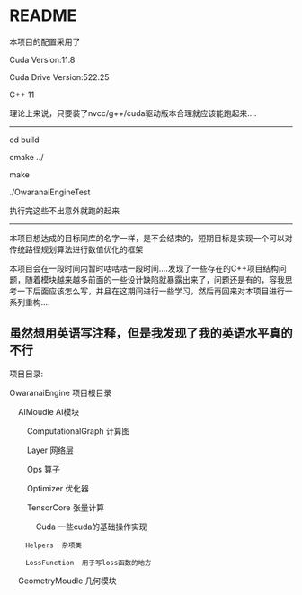 # README

本项目的配置采用了   

Cuda Version:11.8  

Cuda Drive Version:522.25  

C++ 11  

理论上来说，只要装了nvcc/g++/cuda驱动版本合理就应该能跑起来....   

--------------------------

cd build  

cmake ../  

make  

./OwaranaiEngineTest  

执行完这些不出意外就跑的起来

----------------------------



本项目想达成的目标同库的名字一样，是不会结束的，短期目标是实现一个可以对传统路径规划算法进行数值优化的框架  

本项目会在一段时间内暂时咕咕咕一段时间....发现了一些存在的C++项目结构问题，随着模块越来越多前面的一些设计缺陷就暴露出来了，问题还是有的，容我思考一下后面应该怎么写，并且在这期间进行一些学习，然后再回来对本项目进行一系列重构....

## 虽然想用英语写注释，但是我发现了我的英语水平真的不行

项目目录:  

OwaranaiEngine  项目根目录  

    AIMoudle  AI模块  

        ComputationalGraph 计算图     

        Layer 网络层  

        Ops  算子  

        Optimizer  优化器  

        TensorCore  张量计算  

            Cuda  一些cuda的基础操作实现  

        Helpers  杂项类  

        LossFunction  用于写loss函数的地方

    GeometryMoudle  几何模块  
